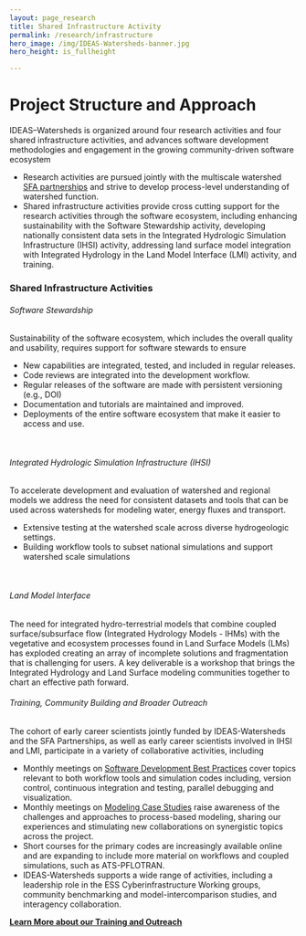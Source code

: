 ```yaml
---
layout: page_research
title: Shared Infrastructure Activity 
permalink: /research/infrastructure
hero_image: /img/IDEAS-Watersheds-banner.jpg
hero_height: is_fullheight

---
```


<style>
    .cont {
      display: flex;
      flex-wrap: wrap;
      column-gap: 20px;
    }

.col1 {
      flex: 2; 
      min-width: 300px;
    }

.col2 {
      flex: 2;
      min-width: 300px;
    }

</style>

# Project Structure and Approach

IDEAS–Watersheds is organized around four research activities and four shared infrastructure activities, and advances software development methodologies and engagement in the growing community-driven software ecosystem

- Research activities are pursued jointly with the multiscale watershed [SFA partnerships](/about/sfa) and strive to develop process-level understanding of watershed function.    
- Shared infrastructure activities provide cross cutting support for the research activities through the software ecosystem, including enhancing sustainability with the Software Stewardship activity, developing nationally consistent data sets in the Integrated Hydrologic Simulation Infrastructure (IHSI) activity, addressing land surface model integration with Integrated Hydrology in the Land Model Interface (LMI) activity, and training. 

<h3>Shared Infrastructure Activities</h3>
<h6> Software Stewardship </h6><div>
Sustainability of the software ecosystem, which includes the overall quality and usability, requires support for software stewards to ensure
      <ul>
        <li> New capabilities are integrated, tested, and included in regular releases.</li>
        <li> Code reviews are integrated into the development workflow.</li>
        <li> Regular releases of  the software are made with persistent versioning (e.g., DOI)</li>
        <li> Documentation and tutorials are maintained and improved.</li>
        <li> Deployments of the entire software ecosystem that make it easier to access and use.</li>
      </ul>
</div><br>

<h6> Integrated Hydrologic Simulation Infrastructure (IHSI) </h6><div>
To accelerate development and evaluation of watershed and regional models we address the need for consistent datasets and tools that can be used across watersheds for modeling water, energy fluxes and transport. 
        <ul>
          <li>Extensive testing at the watershed scale across diverse hydrogeologic settings.  </li>
          <li>Building workflow tools to subset national simulations and support watershed scale simulations </li>
        </ul>
</div><br>

<h6> Land Model Interface </h6>
The need for integrated hydro-terrestrial models that combine coupled surface/subsurface flow (Integrated Hydrology Models - IHMs) with the vegetative and ecosystem processes found in Land Surface Models (LMs) has exploded creating an array of incomplete solutions and fragmentation that is challenging for users. A key deliverable is a workshop that brings the Integrated Hydrology and Land Surface modeling communities together to chart an effective path forward.<br>

<h6> Training, Community Building and Broader Outreach </h6><div>
The cohort of early career scientists jointly funded by IDEAS-Watersheds and the SFA Partnerships, as well as early career scientists involved in IHSI and LMI, participate in a variety of collaborative activities, including
      <ul>
        <li> Monthly meetings on <a href="/resources/seminars">Software Development Best Practices</a> cover topics relevant to both workflow tools and simulation codes including, version control, continuous integration and testing, parallel debugging and visualization.</li>
        <li> Monthly meetings on <a href="/resources/seminars">Modeling Case Studies</a> raise awareness of the challenges and approaches to process-based modeling, sharing our experiences and stimulating new collaborations on synergistic topics across the project.</li>
        <li> Short courses for the primary codes are increasingly available online and are expanding to include more material on workflows and coupled simulations, such as ATS-PFLOTRAN.</li>
        <li>IDEAS-Watersheds supports a wide range of activities, including a leadership role in the ESS Cyberinfrastructure Working groups, community benchmarking and model-intercomparison studies, and interagency collaboration.</li>
      </ul>
<strong><a href="/resources/outreach"> Learn More about our Training and Outreach</a></strong>
</div>
